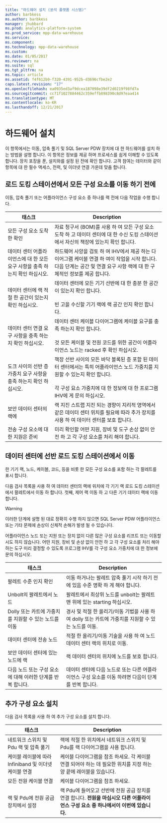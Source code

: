```yaml
---
title: "하드웨어 설치 (분석 플랫폼 시스템)"
author: barbkess
ms.author: barbkess
manager: jhubbard
ms.prod: analytics-platform-system
ms.prod_service: mpp-data-warehouse
ms.service: 
ms.component: 
ms.technology: mpp-data-warehouse
ms.custom: 
ms.date: 01/05/2017
ms.reviewer: na
ms.suite: sql
ms.tgt_pltfrm: na
ms.topic: article
ms.assetid: f4f612b9-f320-4391-952b-d3696cfbe2e2
caps.latest.revision: "17"
ms.openlocfilehash: ea0935ed3af9dcea187098e39df2d0219f98fd7a
ms.sourcegitcommit: cc71f1027884462c359effb898390c8d97eaa414
ms.translationtype: MT
ms.contentlocale: ko-KR
ms.lasthandoff: 12/21/2017
---
```

# <a name="hardware-installation"></a>하드웨어 설치
이 항목에서는 이동, 압축 풀기 및 SQL Server PDW 장치에 대 한 하드웨어를 설치 하는 방법을 설명 합니다. 이 항목은 정보를 제공 하며 프로세스를 쉽게 이해할 수 있도록 합니다. 장치 포장을 푼, 설치와를 설정 된 전에 확인 합니다. 고객 참여는 데이터와 같이 항목에 대 한 필수 액세스, 전력, 및 이더넷 연결 가운데 맞춤 합니다.  
  
## <a name="BeforeMoving"></a>로드 도킹 스테이션에서 모든 구성 요소를 이동 하기 전에  
이동, 압축 풀기 또는 어플라이언스 구성 요소 중 하나를 랙 전에 다음 작업을 수행 합니다.  
  
|태스크|Description|  
|--------|---------------|  
|모든 구성 요소 도착 한 확인|자료 청구서 (BOM)를 사용 하 여 모든 구성 요소 도착 하 고 데이터 센터에 대 한 수신 도킹 스테이션에서 자신의 책장에 있는지 확인 합니다.|  
|데이터 센터 어플라이언스에 대 한 모든 요구 사항을 충족 하는지 확인 하십시오.|하드웨어 사양을 검토 하 여 IHV에서 제공 하는 다이어그램 케이블 연결 하 여이 작업을 시작 합니다. 다음 단계는 공간 및 연결 요구 사항 랙에 대 한 구체적인 정보를 제공 합니다.|  
|데이터 센터에 랙 적절 한 공간이 있는지 확인 하십시오.|데이터 센터에 모든 기기 선반에 대 한 충분 한 공간이 있는지 확인 합니다.<br /><br />빈 고을 수신할 기기 랙에 랙 공간 인지 확인 합니다.|  
|데이터 센터 연결 요구 사항을 충족 하는지 확인 하십시오.|데이터 센터 케이블 다이어그램에 케이블 요구를 충족 하는지 확인 합니다.<br /><br />것 모든 케이블 및 전원 코드를 위한 공간이 어플라이언스 노드는 racked 후 확인 하십시오.|  
|도크 사이의 선반 층 가중치 요구 사항을 충족 하는지 확인 하십시오.|책장 선반 사이의 모든 바닥 볼록된 층 포함 된 데이터 센터에서는 특히 어플라이언스 노드 가중치를 지원할 수 있는지 확인 합니다.<br /><br />각 구성 요소 가중치에 대 한 정보에 대 한 프로그램 IHV에 게 문의 하십시오.|  
|보안 데이터 센터의 랙에|랙 지진 스트랩 지진 되는 경향이 지리적 영역에서 같은 데이터 센터 위치를 필요에 따라 추가 장치를 사용 하 여 데이터 센터를 보호 합니다.|  
|전송 구성 요소에 대 한 지원은 준비|미리 확인할 어떤 지원, 장비 및 도구 손상 없이 안전 하 고 각 구성 요소를 처리 해야 합니다.|  
  
## <a name="Moving"></a>데이터 센터에 선반 로드 도킹 스테이션에서 이동  
한 기기 랙, 노드, 케이블, 코드, 등을 비롯 한 모든 구성 요소를 포함 하는 각 팔레트를 표시 합니다.  
  
다음 검사 목록을 사용 하 여 데이터 센터의 랙에 위치에 각 기기 랙 로드 도킹 스테이션에서 팔레트에서 이동 하 합니다. 첫째, 제어 랙 이동 하 고 다른 기기 데이터 랙에 이동 합니다.  
  
> [!WARNING]  
> 이러한 단계에 설명 된 대로 정확히 수행 하지 않으면 SQL Server PDW 어플라이언스 또는 기타 문제에 손상이 신체적 손해가 발생 될 수 있습니다.  
>   
> 어플라이언스 노드 또는 지원 또는 장치 없이 다른 많은 구성 요소를 리프트 또는 이동할 시도 하지 않습니다. 어떤 지원, 장비 및 손상 없이 안전 하 고 각 구성 요소를 처리 해야 하는 도구 미리 결정할 수 있도록 프로그램 IHV를 각 구성 요소 가중치에 대 한 정보에 문의 하십시오.  
  
|태스크|Description|  
|--------|---------------|  
|팔레트 수준 인지 확인|이동 하거나는 팔레트 압축 풀기 시작 하기 전에 있음 수준 명확 하 게 해야 합니다.|  
|Unbolt의 팔레트에서 노드|팔레트에서 최상위 노드를 unbolt는 팔레트 맨 위에 있는 starting 하십시오.|  
|Dolly 또는 카트에 가중치를 지원할 수 있는 노드를 이동|경사 및 적절 한 올리기/이동 기법을 사용 하 여 dolly 또는 카트에 가중치를 지원할 수 있는 노드를 이동.|  
|데이터 센터에 전송 노드|적절 한 올리기/이동 기술을 사용 하 여 노드 데이터 센터 랙의 위치로 이동.|  
|보안 데이터 센터에 있는 노드에 랙|랙 데이터 센터의 위치에 노드를 보호 합니다.|  
|다음 노드 또는 구성 요소에 대해 이러한 단계를 반복 합니다.|데이터 센터에 다음 노드로 또는 다른 어플라이언스 구성 요소를 이동 하려면 다음이 단계를 반복 합니다.|  
  
## <a name="AfterMoving"></a>추가 구성 요소 설치  
다음 검사 목록을 사용 하 여 추가 구성 요소를 설치 합니다.  
  
|태스크|Description||  
|--------|---------------|-|  
|네트워크 스위치 및 Pdu 랙 및 압축 풀기|랙에 적절 한 위치에서 네트워크 스위치 및 Pdu를 랙 다이어그램을 사용 합니다.||  
|케이블 레이블에 따라 Infiniband 및 이더넷 케이블 연결|케이블 다이어그램을 참조 하세요. 각 케이블 연결 되어야 하는 데 필요한 위치를 지정 하는 양 끝에 레이블을 있습니다.||  
|모든 전원 케이블 연결|케이블 다이어그램을 참조 하세요.||  
|랙 및 Pdu에 전원 공급 장치에서 설정|랙 Pdu에 들어오고 선반에 전원 공급 장치를 연결 합니다. **전원을 마십시오 다른 어플라이언스 구성 요소 중 하나에서이 이번에 있습니다.**||  
  
<!-- MISSING LINKS ## See Also  
[Common Metadata Query Examples &#40;SQL Server PDW&#41;](../sqlpdw/common-metadata-query-examples-sql-server-pdw.md)  -->  
  
